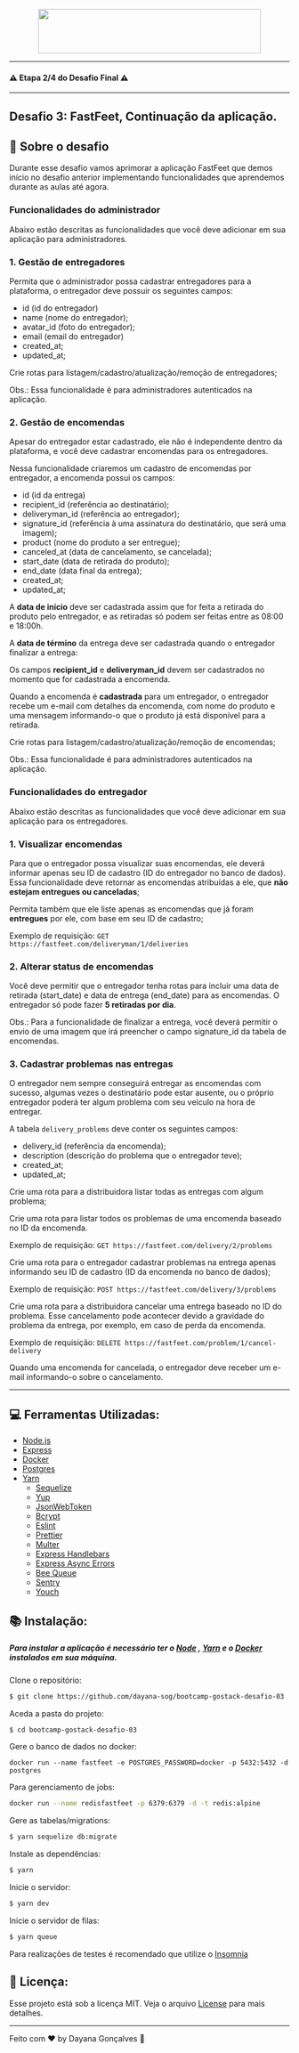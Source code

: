 <p align="center">
  <img width="400" height="80" src="https://raw.githubusercontent.com/Rocketseat/bootcamp-gostack-desafio-02/master/.github/logo.png">
</p>

-----


#### ⚠️  Etapa 2/4 do Desafio Final  ⚠️
---

## Desafio 3:   FastFeet, Continuação da aplicação.

## :rocket: Sobre o desafio


Durante esse desafio vamos aprimorar a aplicação FastFeet que demos início no desafio anterior implementando funcionalidades que aprendemos durante as aulas até agora.

### **Funcionalidades do administrador**

Abaixo estão descritas as funcionalidades que você deve adicionar em sua aplicação para administradores.

### **1. Gestão de entregadores**

Permita que o administrador possa cadastrar entregadores para a plataforma, o entregador deve possuir os seguintes campos:

-   id (id do entregador)
-   name (nome do entregador);
-   avatar_id (foto do entregador);
-   email (email do entregador)
-   created_at;
-   updated_at;

Crie rotas para listagem/cadastro/atualização/remoção de entregadores;

Obs.: Essa funcionalidade é para administradores autenticados na aplicação.

### **2. Gestão de encomendas**

Apesar do entregador estar cadastrado, ele não é independente dentro da plataforma, e você deve cadastrar encomendas para os entregadores.

Nessa funcionalidade criaremos um cadastro de encomendas por entregador, a encomenda possui os campos:

-   id (id da entrega)
-   recipient_id (referência ao destinatário);
-   deliveryman_id (referência ao entregador);
-   signature_id (referência à uma assinatura do destinatário, que será uma imagem);
-   product (nome do produto a ser entregue);
-   canceled_at (data de cancelamento, se cancelada);
-   start_date (data de retirada do produto);
-   end_date (data final da entrega);
-   created_at;
-   updated_at;

A **data de início** deve ser cadastrada assim que for feita a retirada do produto pelo entregador, e as retiradas só podem ser feitas entre as 08:00 e 18:00h.

A **data de término** da entrega deve ser cadastrada quando o entregador finalizar a entrega:

Os campos  **recipient_id**  e  **deliveryman_id**  devem ser cadastrados no momento que for cadastrada a encomenda.

Quando a encomenda é  **cadastrada**  para um entregador, o entregador recebe um e-mail com detalhes da encomenda, com nome do produto e uma mensagem informando-o que o produto já está disponível para a retirada.

Crie rotas para listagem/cadastro/atualização/remoção de encomendas;

Obs.: Essa funcionalidade é para administradores autenticados na aplicação.

### **Funcionalidades do entregador**

Abaixo estão descritas as funcionalidades que você deve adicionar em sua aplicação para os entregadores.

### **1. Visualizar encomendas**

Para que o entregador possa visualizar suas encomendas, ele deverá informar apenas seu ID de cadastro (ID do entregador no banco de dados). Essa funcionalidade deve retornar as encomendas atribuídas a ele, que  **não estejam entregues ou canceladas**;

Permita também que ele liste apenas as encomendas que já foram  **entregues**  por ele, com base em seu ID de cadastro;

Exemplo de requisição: `GET https://fastfeet.com/deliveryman/1/deliveries`

### 2. Alterar status de encomendas

Você deve permitir que o entregador tenha rotas para incluir uma data de retirada (start_date) e data de entrega (end_date) para as encomendas. O entregador só pode fazer **5 retiradas por dia**.

Obs.: Para a funcionalidade de finalizar a entrega, você deverá permitir o envio de uma imagem que irá preencher o campo signature_id da tabela de encomendas.

### 3. Cadastrar problemas nas entregas

O entregador nem sempre conseguirá entregar as encomendas com sucesso, algumas vezes o destinatário pode estar ausente, ou o próprio entregador poderá ter algum problema com seu veículo na hora de entregar.

A tabela `delivery_problems` deve conter os seguintes campos:

-   delivery_id (referência da encomenda);
-   description (descrição do problema que o entregador teve);
-   created_at;
-   updated_at;

Crie uma rota para a distribuidora listar todas as entregas com algum problema;

Crie uma rota para listar todos os problemas de uma encomenda baseado no ID da encomenda.

Exemplo de requisição: `GET https://fastfeet.com/delivery/2/problems`

Crie uma rota para o entregador cadastrar problemas na entrega apenas informando seu ID de cadastro (ID da encomenda no banco de dados);

Exemplo de requisição: `POST https://fastfeet.com/delivery/3/problems`

Crie uma rota para a distribuidora cancelar uma entrega baseado no ID do problema. Esse cancelamento pode acontecer devido a gravidade do problema da entrega, por exemplo, em caso de perda da encomenda.

Exemplo de requisição: `DELETE https://fastfeet.com/problem/1/cancel-delivery`

Quando uma encomenda for cancelada, o entregador deve receber um e-mail informando-o sobre o cancelamento.

---

## :computer: Ferramentas Utilizadas:
-  [Node.js](https://nodejs.org/en/)
- [Express](https://expressjs.com/)
- [Docker](https://www.docker.com/)
- [Postgres](https://www.postgresql.org/)
- [Yarn](https://classic.yarnpkg.com/en/)
	* [Sequelize](https://sequelize.org/)
	* [Yup](https://classic.yarnpkg.com/en/package/yup)
	* [JsonWebToken](https://classic.yarnpkg.com/en/package/jsonwebtoken)
	* [Bcrypt](https://classic.yarnpkg.com/en/package/bcryptjs)
	* [Eslint](https://classic.yarnpkg.com/en/package/eslint)
	* [Prettier](https://classic.yarnpkg.com/en/package/prettier)
	*  [Multer](https://classic.yarnpkg.com/en/package/multer)
	* [Express Handlebars](https://classic.yarnpkg.com/en/package/express-handlebars)
	* [Express Async Errors](https://classic.yarnpkg.com/en/package/express-async-errors)
	* [Bee Queue](https://github.com/bee-queue/bee-queue)
	* [Sentry](https://sentry.io/)
	* [Youch](https://classic.yarnpkg.com/en/package/youch)




## :books: Instalação:

##### 	Para instalar a aplicação é necessário ter o [Node](https://nodejs.org/en/) , [Yarn](https://legacy.yarnpkg.com/en/docs/install/#mac-stable) e o [Docker](https://www.docker.com/) instalados em sua máquina.

Clone o repositório:
```sh
$ git clone https://github.com/dayana-sog/bootcamp-gostack-desafio-03
```

Aceda a pasta do projeto:
```sh
$ cd bootcamp-gostack-desafio-03
```
Gere o banco de dados no docker:
```
docker run --name fastfeet -e POSTGRES_PASSWORD=docker -p 5432:5432 -d postgres
```
Para gerenciamento de jobs:
```sh
docker run --name redisfastfeet -p 6379:6379 -d -t redis:alpine
```
Gere as tabelas/migrations:
```sh
$ yarn sequelize db:migrate
```
Instale as dependências:
```sh
$ yarn
```
Inicie o servidor:
```sh
$ yarn dev
```
Inicie o servidor de filas:
```sh
$ yarn queue
```

Para realizações de testes é recomendado que utilize o [Insomnia](https://insomnia.rest/)

## 📝  Licença:

Esse projeto está sob a licença MIT. Veja o arquivo  [License](https://github.com/dayana-sog/bootcamp-gostack-desafio-02/blob/master/LICENSE)  para mais detalhes.

----------

Feito com ♥ by Dayana Gonçalves  👋
